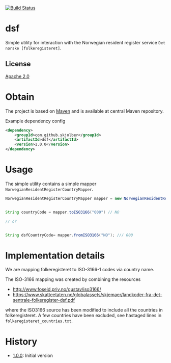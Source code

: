 [![Build Status](https://travis-ci.org/skjolber/dsf.svg?branch=master)](https://travis-ci.org/skjolber/dsf)

# dsf
Simple utility for interaction with the Norwegian resident register service `Det norske [folkeregisteret]`.


## License
[Apache 2.0]

# Obtain
The project is based on [Maven] and is available at central Maven repository.

Example dependency config

```xml
<dependency>
    <groupId>com.github.skjolber</groupId>
    <artifactId>dsf</artifactId>
    <version>1.0.0</version>
</dependency>
```

# Usage
The simple utility contains a simple mapper `NorwegianResidentRegisterCountryMapper`.

```java
NorwegianResidentRegisterCountryMapper mapper = new NorwegianResidentRegisterCountryMapper();


String countryCode = mapper.toISO3166("000") // NO

// or


String dsfCountryCode= mapper.fromISO3166("NO"); /// 000

```

# Implementation details
We are mapping folkeregisteret to ISO-3166-1 codes via country name.

The ISO-3166 mapping was created by combining the resources

  * http://www.foseid.priv.no/gustav/iso3166/
  * https://www.skatteetaten.no/globalassets/skjemaer/landkoder-fra-det-sentrale-folkeregister-dsf.pdf

where the ISO3166 source has been modified to include all the countries in folkeregisteret. A few countries have been excluded, see hastaged lines in `folkeregisteret_countries.txt`.

# History

 - [1.0.0]: Initial version

[Apache 2.0]:          			http://www.apache.org/licenses/LICENSE-2.0.html
[issue-tracker]:       			https://github.com/skjolber/dsf/issues
[Maven]:                		http://maven.apache.org/
[1.0.0]:						https://github.com/skjolber/dsf/releases/tag/dsf-1.0.0
[folkeregisteret]:				https://no.wikipedia.org/wiki/Det_sentrale_folkeregisteret